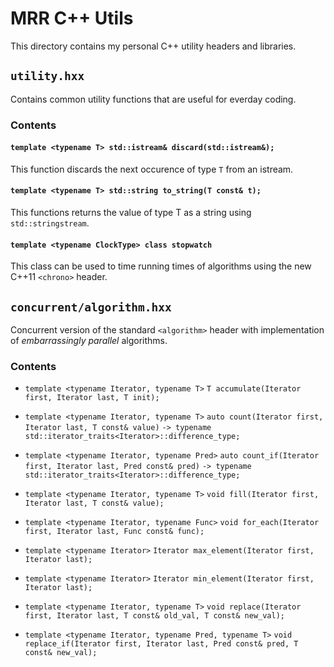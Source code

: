 # MRR C++ Utils #
This directory contains my personal C++ utility headers and libraries.


## `utility.hxx` ##
Contains common utility functions that are useful for everday
coding.

### Contents ###

#### `template <typename T> std::istream& discard(std::istream&);` ####
This function discards the next occurence of type `T` from an istream.

#### `template <typename T> std::string to_string(T const& t);` ####
This functions returns the value of type T as a string using
`std::stringstream`.

#### `template <typename ClockType> class stopwatch` ####
This class can be used to time running times of algorithms using the
new C++11 `<chrono>` header.


## `concurrent/algorithm.hxx` ##

Concurrent version of the standard `<algorithm>` header with
implementation of *embarrassingly parallel* algorithms.

### Contents ###

* `template <typename Iterator, typename T>`
  `T accumulate(Iterator first, Iterator last, T init);`

* `template <typename Iterator, typename T>`
  `auto count(Iterator first, Iterator last, T const& value)`
  `-> typename std::iterator_traits<Iterator>::difference_type;`

* `template <typename Iterator, typename Pred>`
  `auto count_if(Iterator first, Iterator last, Pred const& pred)`
  `-> typename std::iterator_traits<Iterator>::difference_type;`

* `template <typename Iterator, typename T>`
  `void fill(Iterator first, Iterator last, T const& value);`

* `template <typename Iterator, typename Func>`
  `void for_each(Iterator first, Iterator last, Func const& func);`

* `template <typename Iterator>`
  `Iterator max_element(Iterator first, Iterator last);`

* `template <typename Iterator>`
  `Iterator min_element(Iterator first, Iterator last);`

* `template <typename Iterator, typename T>`
  `void replace(Iterator first, Iterator last, T const& old_val, T const& new_val);`

* `template <typename Iterator, typename Pred, typename T>`
  `void replace_if(Iterator first, Iterator last, Pred const& pred, T const& new_val);`

